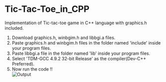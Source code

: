 # Tic-Tac-Toe_in_CPP
Implementation of Tic-tac-toe game in C++ language with graphics.h included.

1. Download graphics.h, winbgim.h and libbgi.a files.<br>
2. Paste graphics.h and winbgim.h files in the folder named 'include' inside your program files.<br>
3. Paste libbgi.a file in the folder named 'lib' inside your program files.<br>
4. Select 'TDM-GCC 4.9.2 32-bit Release' as the compiler(Dev-C++ Preferred).<br>
5. Now run the code !!<br>
![Output](https://github.com/Sivasankar77/Tic-Tac-Toe_in_CPP/assets/122004407/006a74a3-9848-4618-a1be-7bc88774efe3)
